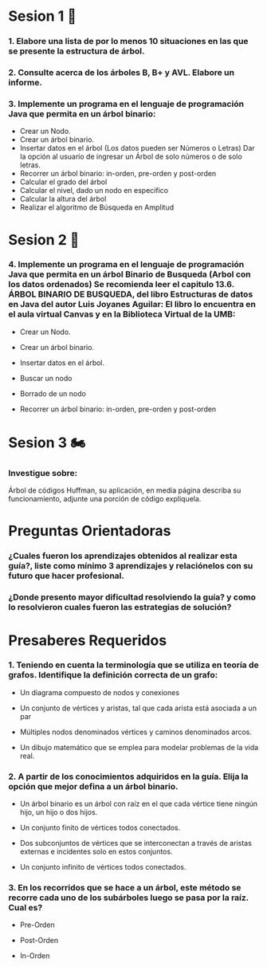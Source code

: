 # **Sesion 1** :elephant:

### 1.  Elabore una lista de por lo menos 10 situaciones en las que se presente la estructura de árbol.

### 2. **Consulte acerca de los árboles B, B+ y AVL. Elabore un informe.**
### 3. **Implemente un programa en el lenguaje de programación Java que permita en un árbol binario:**

   - Crear un Nodo.
   - Crear un árbol binario.
   - Insertar datos en el árbol (Los datos pueden ser Números o Letras) Dar la opción al usuario de ingresar un Árbol de solo números o de solo letras.    
   - Recorrer un árbol binario: in-orden, pre-orden y post-orden    
   - Calcular el grado del árbol  
   - Calcular el nivel, dado un nodo en especifico
   - Calcular la altura del árbol
   - Realizar el algoritmo de Búsqueda en Amplitud

# **Sesion 2** :guide_dog:

### 4. **Implemente un programa en el lenguaje de programación Java que permita en un árbol Binario de Busqueda (Arbol con los datos ordenados) Se recomienda leer el capitulo 13.6. ÁRBOL BINARIO DE BUSQUEDA, del libro Estructuras de datos en Java del autor Luis Joyanes Aguilar: El libro lo encuentra en el aula virtual Canvas y en la Biblioteca Virtual de la UMB:**
   
   - Crear un Nodo.

   - Crear un árbol binario.
    
   - Insertar datos en el árbol.
     
   - Buscar un nodo
     
   - Borrado de un nodo
     
   - Recorrer un árbol binario: in-orden, pre-orden y post-orden
  

# **Sesion 3** 	:motorcycle:

### **Investigue sobre:**

Árbol de códigos Huffman, su aplicación, en media página describa su funcionamiento, adjunte una porción de código explíquela.

# **Preguntas Orientadoras**

### **¿Cuales fueron los aprendizajes obtenidos al realizar esta guía?, liste como mínimo 3 aprendizajes y relaciónelos con su futuro que hacer profesional.**

### ¿Donde presento mayor dificultad resolviendo la guía? y como lo resolvieron cuales fueron las estrategias de solución?

# **Presaberes Requeridos**

### 1. **Teniendo en cuenta la terminología que se utiliza en teoría de grafos. Identifique la definición correcta de un grafo:**
   
   - Un diagrama compuesto de nodos y conexiones
   
   - Un conjunto de vértices y aristas, tal que cada arista está asociada a un par
   
   - Múltiples nodos denominados vértices y caminos denominados arcos.
   
   - Un dibujo matemático que se emplea para modelar problemas de la vida real.

### 2. **A partir de los conocimientos adquiridos en la guía. Elija la opción que mejor defina a un árbol binario.**

   - Un árbol binario es un árbol con raíz en el que cada vértice tiene ningún hijo, un hijo o dos hijos.
     
   - Un conjunto finito de vértices todos conectados.
     
   - Dos subconjuntos de vértices que se interconectan a través de aristas externas e incidentes solo en estos conjuntos.
     
   - Un conjunto infinito de vértices todos conectados.

### 3. **En los recorridos que se hace a un árbol, este método se recorre cada uno de los subárboles luego se pasa por la raíz. Cual es?**

   - Pre-Orden
   
   - Post-Orden
   
   - In-Orden
